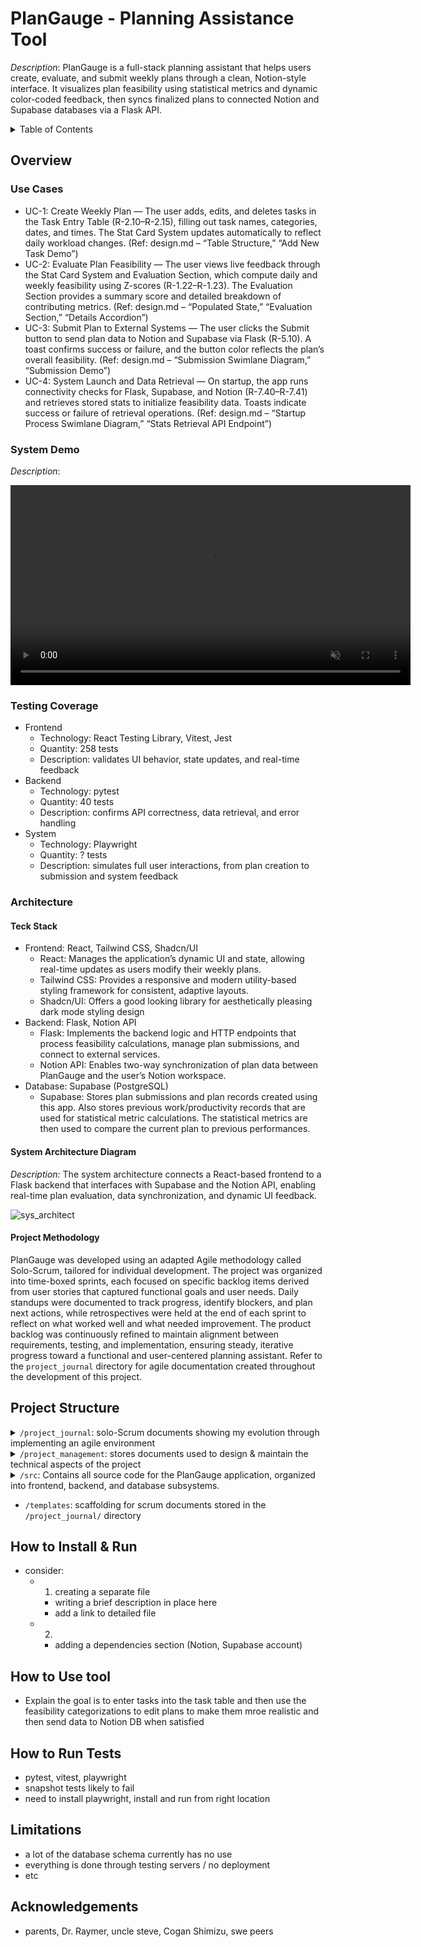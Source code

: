 # PlanGauge - Planning Assistance Tool
_Description_: PlanGauge is a full-stack planning assistant that helps users create, evaluate, and submit weekly plans through a clean, Notion-style interface. It visualizes plan feasibility using statistical metrics and dynamic color-coded feedback, then syncs finalized plans to connected Notion and Supabase databases via a Flask API.


<details>
  <summary>Table of Contents</summary>

  - [Overview](#overview)
  - [Project Structure](#project-structure)
  - [How to Install & Run](#how-to-install-&-run)
  - [How to Use Tool](#how-to-use-tool)
  - [How to Run Tests](#how-to-run-tests)
  - [Limitations](#limitations)
  - [Reflection](#reflection)
  - [Acknowledgements](#acknowledgements)
</details>

## Overview
### Use Cases
- UC-1: Create Weekly Plan — The user adds, edits, and deletes tasks in the Task Entry Table (R-2.10–R-2.15), filling out task names, categories, dates, and times. The Stat Card System updates automatically to reflect daily workload changes. (Ref: design.md – “Table Structure,” “Add New Task Demo”)
- UC-2: Evaluate Plan Feasibility — The user views live feedback through the Stat Card System and Evaluation Section, which compute daily and weekly feasibility using Z-scores (R-1.22–R-1.23). The Evaluation Section provides a summary score and detailed breakdown of contributing metrics. (Ref: design.md – “Populated State,” “Evaluation Section,” “Details Accordion”)
- UC-3: Submit Plan to External Systems — The user clicks the Submit button to send plan data to Notion and Supabase via Flask (R-5.10). A toast confirms success or failure, and the button color reflects the plan’s overall feasibility. (Ref: design.md – “Submission Swimlane Diagram,” “Submission Demo”)
- UC-4: System Launch and Data Retrieval — On startup, the app runs connectivity checks for Flask, Supabase, and Notion (R-7.40–R-7.41) and retrieves stored stats to initialize feasibility data. Toasts indicate success or failure of retrieval operations. (Ref: design.md – “Startup Process Swimlane Diagram,” “Stats Retrieval API Endpoint”)
### System Demo

_Description_:

<!-- <video src="assets/demo.mp4" controls width="640" muted playsinline> -->
<video src="/project_journal/assets/s11_assets/PlanGauge_Demo.mp4" controls width="640" muted playsinline>
  Sorry, your browser doesn’t support embedded videos.
</video>

### Testing Coverage
- Frontend
    - Technology: React Testing Library, Vitest, Jest
    - Quantity: 258 tests
    - Description: validates UI behavior, state updates, and real-time feedback
- Backend
    - Technology: pytest
    - Quantity: 40 tests
    - Description: confirms API correctness, data retrieval, and error handling
- System
    - Technology: Playwright
    - Quantity: ? tests
    - Description: simulates full user interactions, from plan creation to submission and system feedback

### Architecture
#### Teck Stack
- Frontend: React, Tailwind CSS, Shadcn/UI
    - React: Manages the application’s dynamic UI and state, allowing real-time updates as users modify their weekly plans.
    - Tailwind CSS: Provides a responsive and modern utility-based styling framework for consistent, adaptive layouts.
    - Shadcn/UI: Offers a good looking library for aesthetically pleasing dark mode styling design
- Backend: Flask, Notion API
    - Flask: Implements the backend logic and HTTP endpoints that process feasibility calculations, manage plan submissions, and connect to external services.
    - Notion API: Enables two-way synchronization of plan data between PlanGauge and the user’s Notion workspace.
- Database: Supabase (PostgreSQL)
    - Supabase: Stores plan submissions and plan records created using this app. Also stores previous work/productivity records that are used for statistical metric calculations. The statistical metrics are then used to compare the current plan to previous performances.

#### System Architecture Diagram

_Description:_ The system architecture connects a React-based frontend to a Flask backend that interfaces with Supabase and the Notion API, enabling real-time plan evaluation, data synchronization, and dynamic UI feedback.

![sys_architect](https://github.com/user-attachments/assets/97318bac-c3b5-407b-84d4-7f87d5691168)

#### Project Methodology
PlanGauge was developed using an adapted Agile methodology called Solo-Scrum, tailored for individual development. The project was organized into time-boxed sprints, each focused on specific backlog items derived from user stories that captured functional goals and user needs. Daily standups were documented to track progress, identify blockers, and plan next actions, while retrospectives were held at the end of each sprint to reflect on what worked well and what needed improvement. The product backlog was continuously refined to maintain alignment between requirements, testing, and implementation, ensuring steady, iterative progress toward a functional and user-centered planning assistant. Refer to the `project_journal` directory for agile documentation created throughout the development of this project.


## Project Structure
<details>
    <summary>
        <code>/project_journal</code>: solo-Scrum documents showing my evolution through implementing an agile environment
    </summary>

- `/assets`: stores diagrams, mockups, quiz docs, demo gifs, and other docs created during sprints
- `/backlog`: backlog item documentation for features implemented in this project
- `/professional_review`: presentation and notes from project pitch to CS professor
- `/pull_requests`: docs for completed pull requests demoing the features developed and merged
- `/retrospective`: reflections completed for reviewing and improving sprint approach for each sprint
- `/sprints`: docs for sprints including the goal, assigned backlog items, subtasks, and DoD
- `/standup`: logs for daily standups documenting previous progress, next steps, problems, ChatGPT review
</details>

<details>
    <summary>
        <code>/project_management</code>: stores documents used to design & maintain the technical aspects of the project
    </summary>

- `/api/flask_apis.xlsx`: excel document that details the flask api including example http responses, response key explanations, and http response code clarifications
- `/diagrams`: mockups, architecture diagram, FDD, ERD, and swimlane diagrams used in the current design
- `/specs`: This directory contains all formal software engineering documentation written throughout the development of PlanGauge. Each file defines the project’s requirements, rationale, and design decisions used to guide implementation.
    - `/design.md`: The Design Specification document defines the structural, visual, and behavioral blueprint for PlanGauge, bridging the project’s requirements with its implemented architecture. It includes annotated diagrams, UI mockups, and flow representations that capture how each subsystem functions and interacts.
    - `/mvs.md`: Defines the Minimum Viable Specification for PlanGauge—listing the essential features (task table, stat cards, plan summary, submission flow) required for a functioning prototype and mapping them to their requirement IDs.
    - `/pop.md`: The Project Overview Proposal detailing the motivation, scope, and predicted architecture of PlanGauge. It covers complexity across system layers, technology stack choices, and methodology (Solo-Scrum).
    - `/reqs.md`: The Requirement Specifications document defining all functional and non-functional requirements (R-X.Y) including frontend behavior, backend logic, security, and usability standards.
    - `/sdp.md`: The Software Development Plan describing lifecycle phases, sprint schedules, testing strategy, risk assessment, and documentation control procedures.
    - `timeline.xlsx`: Spreadsheet outlining the chronological schedule of development milestones, sprint durations, and deliverable deadlines. Stopped using/updating this half way through project development.
    - `/user-stories.md`: Lists user stories that express functional goals from the perspective of an end user, forming the basis for requirement traceability and backlog creation.
</details>

<details>
    <summary>
        <code>/src</code>: Contains all source code for the PlanGauge application, organized into frontend, backend, and database subsystems.
    </summary>

- `/backend`: Implements the Flask API server responsible for handling data transactions, performing validation, and bridging between the React frontend and Supabase database.
    - `/app/__init__.py`: Initializes the Flask app instance and loads configuration (e.g., environment variables, API keys).
    - `/app/routes.py`: Defines RESTful API endpoints for CRUD operations, plan submission, and Notion synchronization.
    - `/app/utils.py`: Contains helper functions for validation, data formatting, and Notion API communication.
    - `/tests/`: Houses backend unit and integration tests written with pytest.
    - `pytest.ini`: Configures test discovery paths and environment markers for pytest.
    - `run.py`: Entry point to launch the Flask development server.
- `/database`: Contains SQL scripts and schema configuration for the project’s Supabase (PostgreSQL) layer.
    - `db_setup.sql`: Creates database tables, relations, and constraints aligned with the BCNF-compliant schema defined in the design specs.
    - `row_security.sql`: Defines row-level security policies to control user access and protect plan submission records.
- `/frontend`: Implements the React + Tailwind + Shadcn/UI interface that allows users to input, visualize, and submit their weekly plans.
    - `/e2e/`: End-to-end tests using Playwright to verify full-stack functionality.
    - `/src/components/`: Stores the react components for all subsystems
    - `/src/contexts/`: Context providers like TaskContext.jsx managing global state for task data
    - `/src/tests/`: Frontend unit and integration tests written with Vitest + React Testing Library.
    - `/src/utils/`: Utility functions supporting calculations, formatting, or API requests.
    - `/src/App.jsx`: Root React component that renders the main task table and theme provider
    - `/src/App.css`: Base styling and layout rules.
    - `/src/index.css`: Tailwind + custom theme variables defining color palettes and dark mode support.
    - `/src/main.jsx`: Application entry point rendering the React root node.
</details>

- `/templates`: scaffolding for scrum documents stored in the `/project_journal/` directory

## How to Install & Run
- consider:
    - 1. creating a separate file
        - writing a brief description in place here
        - add a link to detailed file
    - 2.
        - adding a dependencies section (Notion, Supabase account)

## How to Use tool
- Explain the goal is to enter tasks into the task table and then use the feasibility categorizations to edit plans to make them mroe realistic and then send data to Notion DB when satisfied

## How to Run Tests
- pytest, vitest, playwright
- snapshot tests likely to fail
- need to install playwright, install and run from right location

## Limitations
- a lot of the database schema currently has no use
- everything is done through testing servers / no deployment
- etc

## Acknowledgements
- parents, Dr. Raymer, uncle steve, Cogan Shimizu, swe peers